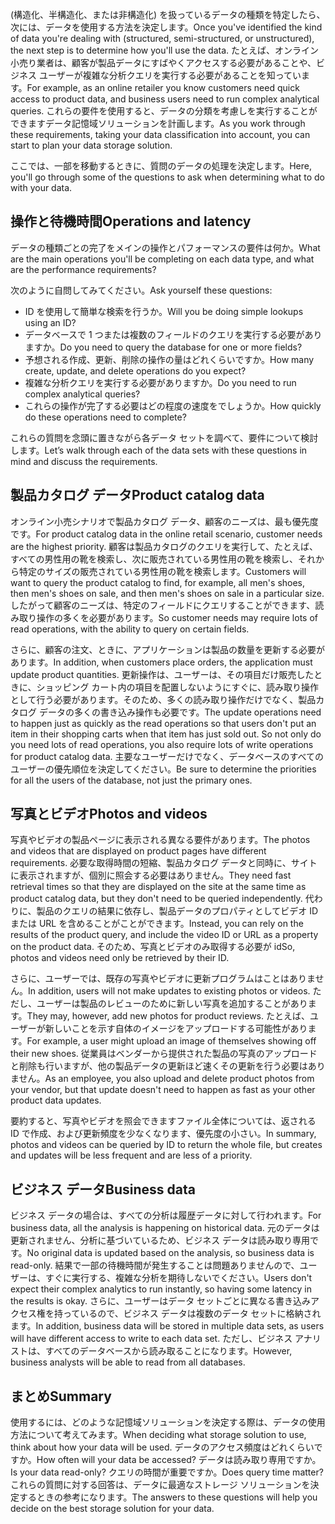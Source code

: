 <span data-ttu-id="91843-101">(構造化、半構造化、または非構造化) を扱っているデータの種類を特定したら、次には、データを使用する方法を決定します。</span><span class="sxs-lookup"><span data-stu-id="91843-101">Once you've identified the kind of data you're dealing with (structured, semi-structured, or unstructured), the next step is to determine how you'll use the data.</span></span> <span data-ttu-id="91843-102">たとえば、オンライン小売り業者は、顧客が製品データにすばやくアクセスする必要があることや、ビジネス ユーザーが複雑な分析クエリを実行する必要があることを知っています。</span><span class="sxs-lookup"><span data-stu-id="91843-102">For example, as an online retailer you know customers need quick access to product data, and business users need to run complex analytical queries.</span></span> <span data-ttu-id="91843-103">これらの要件を使用すると、データの分類を考慮しを実行することができますデータ記憶域ソリューションを計画します。</span><span class="sxs-lookup"><span data-stu-id="91843-103">As you work through these requirements, taking your data classification into account, you can start to plan your data storage solution.</span></span>

<span data-ttu-id="91843-104">ここでは、一部を移動するときに、質問のデータの処理を決定します。</span><span class="sxs-lookup"><span data-stu-id="91843-104">Here, you'll go through some of the questions to ask when determining what to do with your data.</span></span>

## <a name="operations-and-latency"></a><span data-ttu-id="91843-105">操作と待機時間</span><span class="sxs-lookup"><span data-stu-id="91843-105">Operations and latency</span></span>

<span data-ttu-id="91843-106">データの種類ごとの完了をメインの操作とパフォーマンスの要件は何か。</span><span class="sxs-lookup"><span data-stu-id="91843-106">What are the main operations you'll be completing on each data type, and what are the performance requirements?</span></span>

<span data-ttu-id="91843-107">次のように自問してみてください。</span><span class="sxs-lookup"><span data-stu-id="91843-107">Ask yourself these questions:</span></span>
* <span data-ttu-id="91843-108">ID を使用して簡単な検索を行うか。</span><span class="sxs-lookup"><span data-stu-id="91843-108">Will you be doing simple lookups using an ID?</span></span> 
* <span data-ttu-id="91843-109">データベースで 1 つまたは複数のフィールドのクエリを実行する必要がありますか。</span><span class="sxs-lookup"><span data-stu-id="91843-109">Do you need to query the database for one or more fields?</span></span> 
* <span data-ttu-id="91843-110">予想される作成、更新、削除の操作の量はどれくらいですか。</span><span class="sxs-lookup"><span data-stu-id="91843-110">How many create, update, and delete operations do you expect?</span></span> 
* <span data-ttu-id="91843-111">複雑な分析クエリを実行する必要がありますか。</span><span class="sxs-lookup"><span data-stu-id="91843-111">Do you need to run complex analytical queries?</span></span> 
* <span data-ttu-id="91843-112">これらの操作が完了する必要はどの程度の速度をでしょうか。</span><span class="sxs-lookup"><span data-stu-id="91843-112">How quickly do these operations need to complete?</span></span>

<span data-ttu-id="91843-113">これらの質問を念頭に置きながら各データ セットを調べて、要件について検討します。</span><span class="sxs-lookup"><span data-stu-id="91843-113">Let’s walk through each of the data sets with these questions in mind and discuss the requirements.</span></span>

## <a name="product-catalog-data"></a><span data-ttu-id="91843-114">製品カタログ データ</span><span class="sxs-lookup"><span data-stu-id="91843-114">Product catalog data</span></span>

<span data-ttu-id="91843-115">オンライン小売シナリオで製品カタログ データ、顧客のニーズは、最も優先度です。</span><span class="sxs-lookup"><span data-stu-id="91843-115">For product catalog data in the online retail scenario, customer needs are the highest priority.</span></span> <span data-ttu-id="91843-116">顧客は製品カタログのクエリを実行して、たとえば、すべての男性用の靴を検索し、次に販売されている男性用の靴を検索し、それから特定のサイズの販売されている男性用の靴を検索します。</span><span class="sxs-lookup"><span data-stu-id="91843-116">Customers will want to query the product catalog to find, for example, all men's shoes, then men's shoes on sale, and then men's shoes on sale in a particular size.</span></span> <span data-ttu-id="91843-117">したがって顧客のニーズは、特定のフィールドにクエリすることができます、読み取り操作の多くを必要があります。</span><span class="sxs-lookup"><span data-stu-id="91843-117">So customer needs may require lots of read operations, with the ability to query on certain fields.</span></span>

<span data-ttu-id="91843-118">さらに、顧客の注文、ときに、アプリケーションは製品の数量を更新する必要があります。</span><span class="sxs-lookup"><span data-stu-id="91843-118">In addition, when customers place orders, the application must update product quantities.</span></span> <span data-ttu-id="91843-119">更新操作は、ユーザーは、その項目だけ販売したときに、ショッピング カート内の項目を配置しないようにすぐに、読み取り操作として行う必要があります。そのため、多くの読み取り操作だけでなく、製品カタログ データの多くの書き込み操作も必要です。</span><span class="sxs-lookup"><span data-stu-id="91843-119">The update operations need to happen just as quickly as the read operations so that users don't put an item in their shopping carts when that item has just sold out. So not only do you need lots of read operations, you also require lots of write operations for product catalog data.</span></span> <span data-ttu-id="91843-120">主要なユーザーだけでなく、データベースのすべてのユーザーの優先順位を決定してください。</span><span class="sxs-lookup"><span data-stu-id="91843-120">Be sure to determine the priorities for all the users of the database, not just the primary ones.</span></span>

## <a name="photos-and-videos"></a><span data-ttu-id="91843-121">写真とビデオ</span><span class="sxs-lookup"><span data-stu-id="91843-121">Photos and videos</span></span>

<span data-ttu-id="91843-122">写真やビデオの製品ページに表示される異なる要件があります。</span><span class="sxs-lookup"><span data-stu-id="91843-122">The photos and videos that are displayed on product pages have different requirements.</span></span> <span data-ttu-id="91843-123">必要な取得時間の短縮、製品カタログ データと同時に、サイトに表示されますが、個別に照会する必要はありません。</span><span class="sxs-lookup"><span data-stu-id="91843-123">They need fast retrieval times so that they are displayed on the site at the same time as product catalog data, but they don't need to be queried independently.</span></span> <span data-ttu-id="91843-124">代わりに、製品のクエリの結果に依存し、製品データのプロパティとしてビデオ ID または URL を含めることがことができます。</span><span class="sxs-lookup"><span data-stu-id="91843-124">Instead, you can rely on the results of the product query, and include the video ID or URL as a property on the product data.</span></span> <span data-ttu-id="91843-125">そのため、写真とビデオのみ取得する必要が id</span><span class="sxs-lookup"><span data-stu-id="91843-125">So, photos and videos need only be retrieved by their ID.</span></span>

<span data-ttu-id="91843-126">さらに、ユーザーでは、既存の写真やビデオに更新プログラムはことはありません。</span><span class="sxs-lookup"><span data-stu-id="91843-126">In addition, users will not make updates to existing photos or videos.</span></span> <span data-ttu-id="91843-127">ただし、ユーザーは製品のレビューのために新しい写真を追加することがあります。</span><span class="sxs-lookup"><span data-stu-id="91843-127">They may, however, add new photos for product reviews.</span></span> <span data-ttu-id="91843-128">たとえば、ユーザーが新しいことを示す自体のイメージをアップロードする可能性があります。</span><span class="sxs-lookup"><span data-stu-id="91843-128">For example, a user might upload an image of themselves showing off their new shoes.</span></span> <span data-ttu-id="91843-129">従業員はベンダーから提供された製品の写真のアップロードと削除も行いますが、他の製品データの更新ほど速くその更新を行う必要はありません。</span><span class="sxs-lookup"><span data-stu-id="91843-129">As an employee, you also upload and delete product photos from your vendor, but that update doesn't need to happen as fast as your other product data updates.</span></span> 

<span data-ttu-id="91843-130">要約すると、写真やビデオを照会できますファイル全体については、返される ID で作成、および更新頻度を少なくなります、優先度の小さい。</span><span class="sxs-lookup"><span data-stu-id="91843-130">In summary, photos and videos can be queried by ID to return the whole file, but creates and updates will be less frequent and are less of a priority.</span></span>  

## <a name="business-data"></a><span data-ttu-id="91843-131">ビジネス データ</span><span class="sxs-lookup"><span data-stu-id="91843-131">Business data</span></span>

<span data-ttu-id="91843-132">ビジネス データの場合は、すべての分析は履歴データに対して行われます。</span><span class="sxs-lookup"><span data-stu-id="91843-132">For business data, all the analysis is happening on historical data.</span></span> <span data-ttu-id="91843-133">元のデータは更新されません、分析に基づいているため、ビジネス データは読み取り専用です。</span><span class="sxs-lookup"><span data-stu-id="91843-133">No original data is updated based on the analysis, so business data is read-only.</span></span> <span data-ttu-id="91843-134">結果で一部の待機時間が発生することは問題ありませんので、ユーザーは、すぐに実行する、複雑な分析を期待しないでください。</span><span class="sxs-lookup"><span data-stu-id="91843-134">Users don't expect their complex analytics to run instantly, so having some latency in the results is okay.</span></span> <span data-ttu-id="91843-135">さらに、ユーザーはデータ セットごとに異なる書き込みアクセス権を持っているので、ビジネス データは複数のデータ セットに格納されます。</span><span class="sxs-lookup"><span data-stu-id="91843-135">In addition, business data will be stored in multiple data sets, as users will have different access to write to each data set.</span></span> <span data-ttu-id="91843-136">ただし、ビジネス アナリストは、すべてのデータベースから読み取ることになります。</span><span class="sxs-lookup"><span data-stu-id="91843-136">However, business analysts will be able to read from all databases.</span></span>

## <a name="summary"></a><span data-ttu-id="91843-137">まとめ</span><span class="sxs-lookup"><span data-stu-id="91843-137">Summary</span></span>

<span data-ttu-id="91843-138">使用するには、どのような記憶域ソリューションを決定する際は、データの使用方法について考えてみます。</span><span class="sxs-lookup"><span data-stu-id="91843-138">When deciding what storage solution to use, think about how your data will be used.</span></span> <span data-ttu-id="91843-139">データのアクセス頻度はどれくらいですか。</span><span class="sxs-lookup"><span data-stu-id="91843-139">How often will your data be accessed?</span></span> <span data-ttu-id="91843-140">データは読み取り専用ですか。</span><span class="sxs-lookup"><span data-stu-id="91843-140">Is your data read-only?</span></span> <span data-ttu-id="91843-141">クエリの時間が重要ですか。</span><span class="sxs-lookup"><span data-stu-id="91843-141">Does query time matter?</span></span> <span data-ttu-id="91843-142">これらの質問に対する回答は、データに最適なストレージ ソリューションを決定するときの参考になります。</span><span class="sxs-lookup"><span data-stu-id="91843-142">The answers to these questions will help you decide on the best storage solution for your data.</span></span>